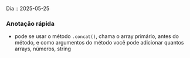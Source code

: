 Dia :: 2025-05-25
### Anotação rápida
- pode se usar o método `.concat()`, chama o array primário, antes do método, e como argumentos do método você pode adicionar quantos arrays, números, string
